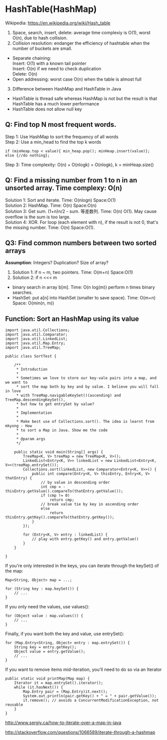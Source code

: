 # HashTable(HashMap)
Wikipedia: https://en.wikipedia.org/wiki/Hash_table   
  
1. Space, search, insert, delete: average time complexiy is O(1), worst O(n), due to hash collision.  
2. Collision resolution: endanger the efficiency of hashtable when the number of buckets are small.  
  * Separate chaining:   
  Insert: O(1) with a known tail pointer  
  Insert: O(n) if we need to check duplication  
  Delete: O(n)  
  * Open addressing: worst case O(n) when the table is almost full  
  
3. Difference between HashMap and HashTable in Java
  * HashTable is thread safe whereas HashMap is not but the result is that HashTable has a much lower performance
  * HashTable does not allow null key


## Q: Find top N most frequent words.
Step 1: Use HashMap to sort the frequency of all words  
Step 2: Use a min_head to find the top k words
  ```
  if (minHeap.top < value){ min_heap.pop(); minHeap.insert(value)};
  else {//do nothing};
  ```
Step 3: Time complexity: O(n) + O(nlogk) = O(nlogk), k = minHeap.size()  

## Q: Find a missing number from 1 to n in an unsorted array. Time complexy: O(n)   
Solution 1: Sort and iterate.  Time: O(nlogn) Space:O(1)  
Solution 2: HashMap. Time: O(n) Space:O(n)  
Solution 3: Get sum. (1+n)n/2 - sum.  等差数列. Time: O(n) O(1). May cause overflow is the sum is too large.  
Solution 4: XOR. For loop (each element with n), if the result is not 0, that's the missing number. Time: O(n) Space:O(1).  

## Q3: Find common numbers between two sorted arrays  
**Assumption**: Integers? Duplication? Size of array? 

1. Solution 1: if n ~ m, two pointers. Time: O(m+n) Space:O(1)
2. Solution 2: if n <<< m
  * binary search in array b[m]. Time: O(n log(m)) perform n times binary searches.  
  * HashSet: put a[n] into HashSet (smaller to save space). Time: O(m+n) Space: O(min(n, m))


## Function: Sort an HashMap using its value  
```
import java.util.Collections;
import java.util.Comparator;
import java.util.LinkedList;
import java.util.Map.Entry;
import java.util.TreeMap;

public class SortTest {

	/**
	 * Introduction
	 * 
	 * Sometimes we love to store our key-vale pairs into a map, and we want to
	 * sort the map both by key and by value. I believe you will fall in love
	 * with TreeMap.navigableKeySet()(ascending) and TreeMap.descendingKeySet(),
	 * but how to get entrySet by value?
	 * 
	 * Implementation
	 * 
	 * Make best use of Collections.sort(). The idea is learnt from mkyong - How
	 * to sort a Map in Java. Show me the code
	 * 
	 * @param args
	 */

	public static void main(String[] args) {
		TreeMap<K, V> treeMap = new TreeMap<K, V>();
		LinkedList<Entry<K, V>> linkedList = new LinkedList<Entry<K, V>>(treeMap.entrySet());
		Collections.sort(linkedList, new Comparator<Entry<K, V>>() {
			public int compare(Entry<K, V> thisEntry, Entry<K, V> thatEntry) {
				// by value in descending order
				int cmp = -thisEntry.getValue().compareTo(thatEntry.getValue());
				if (cmp != 0)
					return cmp;
				// break value tie by key in ascending order
				else
					return thisEntry.getKey().compareTo(thatEntry.getKey());
			}
		});

		for (Entry<K, V> entry : linkedList) {
			// play with entry.getKey() and entry.getValue()
		}
	}

}
```
  
If you're only interested in the keys, you can iterate through the keySet() of the map:
```
Map<String, Object> map = ...;

for (String key : map.keySet()) {
    // ...
}
```
If you only need the values, use values():
```
for (Object value : map.values()) {
    // ...
}
```
Finally, if you want both the key and value, use entrySet():
```
for (Map.Entry<String, Object> entry : map.entrySet()) {
    String key = entry.getKey();
    Object value = entry.getValue();
    // ...
}
```

If you want to remove items mid-iteration, you'll need to do so via an Iterator

```
public static void printMap(Map map) {
    Iterator it = map.entrySet().iterator();
    while (it.hasNext()) {
        Map.Entry pair = (Map.Entry)it.next();
        System.out.println(pair.getKey() + " = " + pair.getValue());
        it.remove(); // avoids a ConcurrentModificationException, not reusable
    }
}
```

http://www.sergiy.ca/how-to-iterate-over-a-map-in-java

http://stackoverflow.com/questions/1066589/iterate-through-a-hashmap
